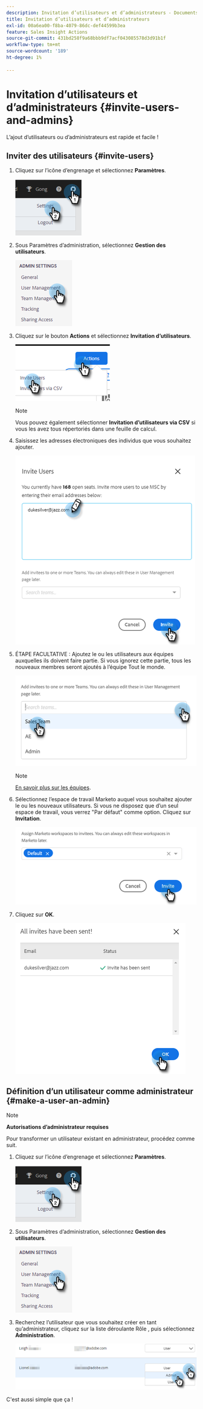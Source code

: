 ```yaml
---
description: Invitation d’utilisateurs et d’administrateurs - Documents Marketo - Documentation du produit
title: Invitation d’utilisateurs et d’administrateurs
exl-id: 00a6ea00-f8ba-4079-86dc-def44599b3ea
feature: Sales Insight Actions
source-git-commit: 431bd258f9a68bbb9df7acf043085578d3d91b1f
workflow-type: tm+mt
source-wordcount: '189'
ht-degree: 1%

---
```


# Invitation d’utilisateurs et d’administrateurs {#invite-users-and-admins}

L’ajout d’utilisateurs ou d’administrateurs est rapide et facile !

## Inviter des utilisateurs {#invite-users}

1. Cliquez sur l’icône d’engrenage et sélectionnez **Paramètres**.

   ![](assets/invite-users-and-admins-1.png)

1. Sous Paramètres d’administration, sélectionnez **Gestion des utilisateurs**.

   ![](assets/invite-users-and-admins-2.png)

1. Cliquez sur le bouton **Actions** et sélectionnez **Invitation d’utilisateurs**.

   ![](assets/invite-users-and-admins-3.png)

   >[!NOTE]
   >
   >Vous pouvez également sélectionner **Invitation d’utilisateurs via CSV** si vous les avez tous répertoriés dans une feuille de calcul.

1. Saisissez les adresses électroniques des individus que vous souhaitez ajouter.

   ![](assets/invite-users-and-admins-4.png)

1. ÉTAPE FACULTATIVE : Ajoutez le ou les utilisateurs aux équipes auxquelles ils doivent faire partie. Si vous ignorez cette partie, tous les nouveaux membres seront ajoutés à l’équipe Tout le monde.

   ![](assets/invite-users-and-admins-5.png)

   >[!NOTE]
   >
   >[En savoir plus sur les équipes](/help/marketo/product-docs/marketo-sales-insight/actions/admin/creating-a-team.md).

1. Sélectionnez l’espace de travail Marketo auquel vous souhaitez ajouter le ou les nouveaux utilisateurs. Si vous ne disposez que d’un seul espace de travail, vous verrez &quot;Par défaut&quot; comme option. Cliquez sur **Invitation**.

   ![](assets/invite-users-and-admins-6.png)

1. Cliquez sur **OK**.

   ![](assets/invite-users-and-admins-7.png)

## Définition d’un utilisateur comme administrateur {#make-a-user-an-admin}

>[!NOTE]
>
>**Autorisations d’administrateur requises**

Pour transformer un utilisateur existant en administrateur, procédez comme suit.

1. Cliquez sur l’icône d’engrenage et sélectionnez **Paramètres**.

   ![](assets/invite-users-and-admins-8.png)

1. Sous Paramètres d’administration, sélectionnez **Gestion des utilisateurs**.

   ![](assets/invite-users-and-admins-9.png)

1. Recherchez l’utilisateur que vous souhaitez créer en tant qu’administrateur, cliquez sur la liste déroulante Rôle , puis sélectionnez **Administration**.

   ![](assets/invite-users-and-admins-10.png)

C&#39;est aussi simple que ça !
